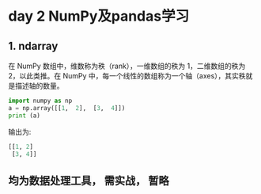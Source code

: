 # day 2  NumPy及pandas学习
## 1. ndarray 
在 NumPy 数组中，维数称为秩（rank），一维数组的秩为 1，二维数组的秩为 2，以此类推。在 NumPy 中，每一个线性的数组称为一个轴（axes），其实秩就是描述轴的数量。

```python
import numpy as np 
a = np.array([[1,  2],  [3,  4]])  
print (a)
```

输出为:

```python
[[1, 2] 
 [3, 4]]
```

## 均为数据处理工具， 需实战， 暂略